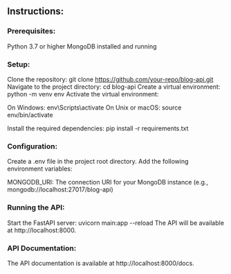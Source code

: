 ## Instructions:

### Prerequisites:

Python 3.7 or higher
MongoDB installed and running


### Setup:

Clone the repository: git clone https://github.com/your-repo/blog-api.git
Navigate to the project directory: cd blog-api
Create a virtual environment: python -m venv env
Activate the virtual environment:

On Windows: env\Scripts\activate
On Unix or macOS: source env/bin/activate

Install the required dependencies: pip install -r requirements.txt


### Configuration:

Create a .env file in the project root directory.
Add the following environment variables:

MONGODB_URI: The connection URI for your MongoDB instance (e.g., mongodb://localhost:27017/blog-api)


### Running the API:

Start the FastAPI server: uvicorn main:app --reload
The API will be available at http://localhost:8000.


### API Documentation:

The API documentation is available at http://localhost:8000/docs.
